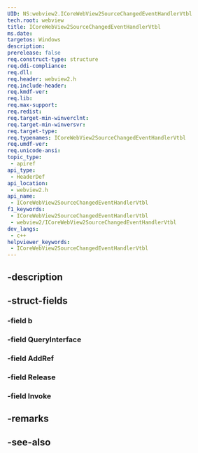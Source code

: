 ```yaml
---
UID: NS:webview2.ICoreWebView2SourceChangedEventHandlerVtbl
tech.root: webview
title: ICoreWebView2SourceChangedEventHandlerVtbl
ms.date: 
targetos: Windows
description: 
prerelease: false
req.construct-type: structure
req.ddi-compliance: 
req.dll: 
req.header: webview2.h
req.include-header: 
req.kmdf-ver: 
req.lib: 
req.max-support: 
req.redist: 
req.target-min-winverclnt: 
req.target-min-winversvr: 
req.target-type: 
req.typenames: ICoreWebView2SourceChangedEventHandlerVtbl
req.umdf-ver: 
req.unicode-ansi: 
topic_type:
 - apiref
api_type:
 - HeaderDef
api_location:
 - webview2.h
api_name:
 - ICoreWebView2SourceChangedEventHandlerVtbl
f1_keywords:
 - ICoreWebView2SourceChangedEventHandlerVtbl
 - webview2/ICoreWebView2SourceChangedEventHandlerVtbl
dev_langs:
 - c++
helpviewer_keywords:
 - ICoreWebView2SourceChangedEventHandlerVtbl
---
```


## -description

## -struct-fields

### -field b

### -field QueryInterface

### -field AddRef

### -field Release

### -field Invoke

## -remarks

## -see-also

